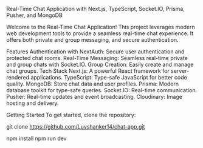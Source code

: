 Real-Time Chat Application with Next.js, TypeScript, Socket.IO, Prisma, Pusher, and MongoDB

Welcome to the Real-Time Chat Application! This project leverages modern web development tools to provide a seamless real-time chat experience. It offers both private and group messaging, and secure authentication.

Features
Authentication with NextAuth: Secure user authentication and protected chat rooms.
Real-Time Messaging: Seamless real-time private and group chats with Socket.IO.
Group Creation: Easily create and manage chat groups.
Tech Stack
Next.js: A powerful React framework for server-rendered applications.
TypeScript: Type-safe JavaScript for better code quality.
MongoDB: Store chat data and user profiles.
Prisma: Modern database toolkit for type-safe queries.
Socket.IO: Real-time communication.
Pusher: Real-time updates and event broadcasting.
Cloudinary: Image hosting and delivery.

Getting Started
To get started, clone the repository:

git clone https://github.com/Luvshanker14/chat-app.git

npm install
npm run dev
